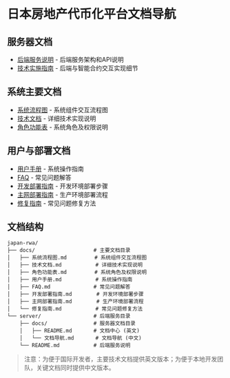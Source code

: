 # 日本房地产代币化平台文档导航

## 服务器文档

- [后端服务说明](../README.md) - 后端服务架构和API说明
- [技术实施指南](./技术实施.md) - 后端与智能合约交互实现细节

## 系统主要文档

- [系统流程图](../../docs/系统流程图.md) - 系统组件交互流程图
- [技术文档](../../docs/技术文档.md) - 详细技术实现说明
- [角色功能表](../../docs/角色功能表.md) - 系统角色及权限说明

## 用户与部署文档

- [用户手册](../../docs/用户手册.md) - 系统操作指南
- [FAQ](../../docs/FAQ.md) - 常见问题解答
- [开发部署指南](../../docs/开发部署指南.md) - 开发环境部署步骤
- [主网部署指南](../../docs/主网部署指南.md) - 生产环境部署流程
- [修复指南](../../docs/修复指南.md) - 常见问题修复方法

## 文档结构

```
japan-rwa/
├── docs/                   # 主要文档目录
│   ├── 系统流程图.md         # 系统组件交互流程图
│   ├── 技术文档.md           # 详细技术实现说明
│   ├── 角色功能表.md         # 系统角色及权限说明
│   ├── 用户手册.md           # 系统操作指南
│   ├── FAQ.md              # 常见问题解答
│   ├── 开发部署指南.md        # 开发环境部署步骤
│   ├── 主网部署指南.md        # 生产环境部署流程
│   └── 修复指南.md           # 常见问题修复方法
└── server/                 # 后端服务目录
    ├── docs/               # 服务器文档目录
    │   ├── README.md       # 文档中心 (英文)
    │   └── 文档导航.md       # 文档导航 (中文)
    └── README.md           # 后端服务说明
```

> 注意：为便于国际开发者，主要技术文档提供英文版本；为便于本地开发团队，关键文档同时提供中文版本。 